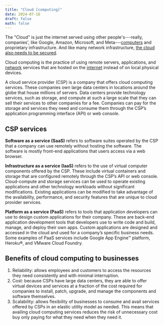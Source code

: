 ```yaml
---
title: "Cloud [computing]"
date: 2024-07-16
draft: false
math: false
---
```


The "Cloud" is just the internet served using other people's---really,
companies', like Google, Amazon, Microsoft,
and Meta---[computers](/computer) and
proprietary infrastructure.
And like many network infrastructure,
[the cloud also needs to be secured](/cloud-security).

Cloud computing is the practice of using remote servers, applications,
and [network](/network) services that are hosted on the
[internet](/internet) instead of on local physical devices.

A cloud service provider (CSP) is a company that offers cloud computing
services. These companies own large data centers in locations around the
globe that house millions of servers. Data centers provide technology
services, such as storage, and compute at such a large scale that they
can sell their services to other companies for a fee. Companies can pay
for the storage and services they need and consume them through the
CSP’s application programming interface (API) or web console.

## CSP services

**Software as a service (SaaS)** refers to software suites operated by
the CSP that a company can use remotely without hosting the software.
The software is mostly front-end applications that users access via a
web browser.

**Infrastructure as a service (IaaS)** refers to the use of virtual
computer components offered by the CSP. These include virtual containers
and storage that are configured remotely through the CSP’s API or web
console. Cloud-compute and storage services can be used to operate
existing applications and other technology workloads without significant
modifications. Existing applications can be modified to take advantage
of the availability, performance, and security features that are unique
to cloud provider services.

**Platform as a service (PaaS)** refers to tools that application
developers can use to design custom applications for their company.
These are back-end application development tools that developers use to
write code and build, manage, and deploy their own apps. Custom
applications are designed and accessed in the cloud and used for a
company’s specific business needs. Some examples of PaaS services
include Google App Engine™ platform, Heroku®, and VMware Cloud Foundry.

## Benefits of cloud computing to businesses

1. Reliability: allows employees and customers to access the resources
   they need consistently and with minimal interruption.
2. Cost: because CSPs have large data centers, they are able to offer
   virtual devices and services at a fraction of the cost required for
   companies to install, patch, upgrade, and manage the components and
   software themselves.
3. Scalability: allows flexibility of businesses to consume and avail
   services offered by CSPs in an elastic utility model as needed. This
   means that availing cloud computing services reduces the risk of
   unnecessary cost buy only paying for what they need when they need
   it.


